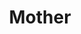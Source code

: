 ---
pid: PT284
title: Mother
location_transcription: Next to the Art Museum
zipcode: '19052'
outside_phl: 'Lenni PA '
neighborhood: 
age: '30'
age_range: 30-39
instagram: 
image_file_name: PT_284.jpg
proposal_transcription: 
topic: Family
topic_summary: '0'
type: Sculpture Statue
keywords_other: 
credit: Komlan
image_labels: 
twitter: 
facebook: 
permalink: "/monuments/pt284/"
layout: item-page
---